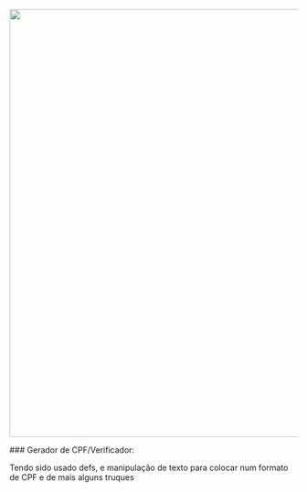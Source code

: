 <div align="center">

[<img src="https://images-ext-1.discordapp.net/external/IXJF-6QCnbkHkgIG2X60_Iwd8WVs9pg2W7-o4oLdOxY/https/tiinside.com.br/wp-content/uploads/2020/02/cpf.jpg?format=webp&width=255&height=159ex=669aa7b5&is=66995635&hm=7502dd555f93805cdc749a01cf97f4a93386d4ec62faa0ab4521a92a2977166c&format=webp&quality=lossless&width=472&height=314&" width="750" />](https://media.discordapp.net/attachments/1213992791508779019/1263553833284538399/iu.png?ex=669aa7b5&is=66995635&hm=7502dd555f93805cdc749a01cf97f4a93386d4ec62faa0ab4521a92a2977166c&format=webp&quality=lossless&width=472&height=314&)

</div>
### Gerador de CPF/Verificador:

Tendo sido usado defs, e manipulação de texto para colocar num formato de CPF e de mais alguns truques 


